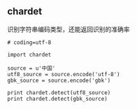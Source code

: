 ## chardet

识别字符串编码类型，还能返回识别的准确率

```
# coding=utf-8

import chardet

source = u'中国'
utf8_source = source.encode('utf-8')
gbk_source = source.encode('gbk')

print chardet.detect(utf8_source)
print chardet.detect(gbk_source)

```